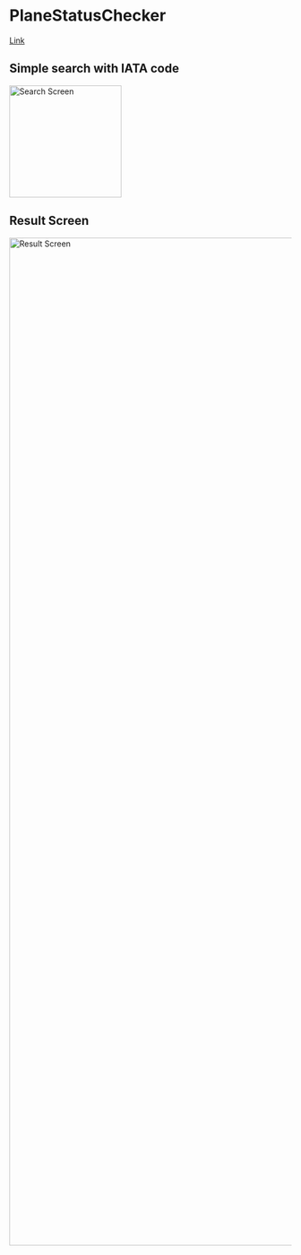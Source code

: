 # PlaneStatusChecker

[Link](https://planes-status-checker.web.app/)

## Simple search with IATA code

<img src="https://github.com/benilyxdd/plane-status-checker/blob/b269ca646a599af2de82d413b7e8269bd5de4dcb/src/assets/screenshot/searchScreen.png" alt="Search Screen" width="200" />

## Result Screen

<img src="https://github.com/benilyxdd/plane-status-checker/blob/b269ca646a599af2de82d413b7e8269bd5de4dcb/src/assets/screenshot/resultScreen.png" alt="Result Screen" width="1800" />
